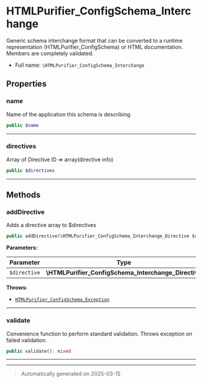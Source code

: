 
# HTMLPurifier_ConfigSchema_Interchange

Generic schema interchange format that can be converted to a runtime
representation (HTMLPurifier_ConfigSchema) or HTML documentation. Members
are completely validated.



* Full name: `\HTMLPurifier_ConfigSchema_Interchange`



## Properties


### name

Name of the application this schema is describing.

```php
public $name
```






***

### directives

Array of Directive ID => array(directive info)

```php
public $directives
```






***

## Methods


### addDirective

Adds a directive array to $directives

```php
public addDirective(\HTMLPurifier_ConfigSchema_Interchange_Directive $directive): mixed
```








**Parameters:**

| Parameter | Type | Description |
|-----------|------|-------------|
| `$directive` | **\HTMLPurifier_ConfigSchema_Interchange_Directive** |  |




**Throws:**

- [`HTMLPurifier_ConfigSchema_Exception`](./HTMLPurifier_ConfigSchema_Exception.md)



***

### validate

Convenience function to perform standard validation. Throws exception
on failed validation.

```php
public validate(): mixed
```












***


***
> Automatically generated on 2025-03-15
